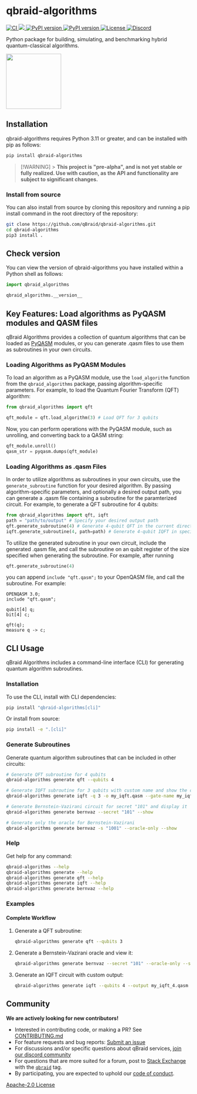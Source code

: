 # qbraid-algorithms

<p align="left">
  <a href="https://github.com/qBraid/qbraid-algorithms/actions/workflows/main.yml">
    <img src="https://github.com/qBraid/qbraid-algorithms/actions/workflows/main.yml/badge.svg?branch=main" alt="CI"/>
  </a>
  <a href="https://codecov.io/gh/qBraid/qbraid-algorithms"> 
    <img src="https://codecov.io/gh/qBraid/qbraid-algorithms/graph/badge.svg?token=7jYcnneDys"/>
  </a>
  <a href="https://pypi.org/project/qbraid-algorithms/">
    <img src="https://img.shields.io/pypi/v/qbraid-algorithms.svg?color=blue" alt="PyPI version"/>
  </a>
  <a href="https://pypi.org/project/qbraid-algorithms/">
    <img src="https://img.shields.io/pypi/pyversions/qbraid-algorithms.svg?color=blue" alt="PyPI version"/>
  </a>
  <a href='http://www.apache.org/licenses/LICENSE-2.0'>
    <img src='https://img.shields.io/github/license/qBraid/qbraid-qir.svg' alt='License'/>
  </a>
  <a href="https://discord.gg/TPBU2sa8Et">
    <img src="https://img.shields.io/badge/Discord-%235865F2.svg?logo=discord&logoColor=white" alt="Discord"/>
  </a>
</p>

Python package for building, simulating, and benchmarking hybrid quantum-classical algorithms.

[<img src="https://qbraid-static.s3.amazonaws.com/logos/Launch_on_qBraid_white.png" width="150">](https://account.qbraid.com?gitHubUrl=https://github.com/qBraid/qbraid-algorithms.git)

## Installation

qbraid-algorithms requires Python 3.11 or greater, and can be installed with pip as follows:

```bash
pip install qbraid-algorithms
```

> [!WARNING] > **This project is "pre-alpha", and is not yet stable or fully realized. Use with caution, as the API and functionality are subject to significant changes.**

### Install from source

You can also install from source by cloning this repository and running a pip install command
in the root directory of the repository:

```bash
git clone https://github.com/qBraid/qbraid-algorithms.git
cd qbraid-algorithms
pip3 install .
```

## Check version

You can view the version of qbraid-algorithms you have installed within a Python shell as follows:

```python
import qbraid_algorithms

qbraid_algorithms.__version__
```

## Key Features: Load algorithms as PyQASM modules and QASM files

qBraid Algorithms provides a collection of quantum algorithms that can be loaded
as [PyQASM](https://docs.qbraid.com/pyqasm/user-guide/overview) modules, or
you can generate .qasm files to use them as subroutines in your own circuits.

### Loading Algorithms as PyQASM Modules

To load an algorithm as a PyQASM module, use the `load_algorithm` function from the `qbraid_algorithms` package, passing algorithm-specific parameters. For example, to load the Quantum Fourier Transform (QFT) algorithm:

```python
from qbraid_algorithms import qft

qft_module = qft.load_algorithm(3) # Load QFT for 3 qubits
```

Now, you can perform operations with the PyQASM module, such as unrolling, and
converting back to a QASM string:

```python
qft_module.unroll()
qasm_str = pyqasm.dumps(qft_module)
```

### Loading Algorithms as .qasm Files

In order to utilize algorithms as subroutines in your own circuits, use the
`generate_subroutine` function for your desired algorithm. By passing algorithm-specific parameters, and optionally a desired output path, you can
generate a .qasm file containing a subroutine for the paramterized circuit. For
example, to generate a QFT subroutine for 4 qubits:

```python
from qbraid_algorithms import qft, iqft
path = "path/to/output" # Specify your desired output path
qft.generate_subroutine(4) # Generate 4-qubit QFT in the current directory
iqft.generate_subroutine(4, path=path) # Generate 4-qubit IQFT in specified path

```

To utilize the generated subroutine in your own circuit, include the generated
.qasm file, and call the subroutine on an qubit register of the size specified
when generating the subroutine. For example, after running

```python
qft.generate_subroutine(4)
```

you can append `include "qft.qasm";` to your OpenQASM file, and call the
subroutine. For example:

```qasm
OPENQASM 3.0;
include "qft.qasm";

qubit[4] q;
bit[4] c;

qft(q);
measure q -> c;
```

## CLI Usage

qBraid Algorithms includes a command-line interface (CLI) for generating quantum algorithm subroutines.

### Installation

To use the CLI, install with CLI dependencies:

```bash
pip install "qbraid-algorithms[cli]"
```

Or install from source:

```bash
pip install -e ".[cli]"
```

### Generate Subroutines

Generate quantum algorithm subroutines that can be included in other circuits:

```bash
# Generate QFT subroutine for 4 qubits
qbraid-algorithms generate qft --qubits 4

# Generate IQFT subroutine for 3 qubits with custom name and show the circuit
qbraid-algorithms generate iqft -q 3 -o my_iqft.qasm --gate-name my_iqft --show

# Generate Bernstein-Vazirani circuit for secret "101" and display it
qbraid-algorithms generate bernvaz --secret "101" --show

# Generate only the oracle for Bernstein-Vazirani
qbraid-algorithms generate bernvaz -s "1001" --oracle-only --show
```

### Help

Get help for any command:

```bash
qbraid-algorithms --help
qbraid-algorithms generate --help
qbraid-algorithms generate qft --help
qbraid-algorithms generate iqft --help
qbraid-algorithms generate bernvaz --help
```

### Examples

#### Complete Workflow

1. Generate a QFT subroutine:

   ```bash
   qbraid-algorithms generate qft --qubits 3
   ```

2. Generate a Bernstein-Vazirani oracle and view it:

   ```bash
   qbraid-algorithms generate bernvaz --secret "101" --oracle-only --show
   ```

3. Generate an IQFT circuit with custom output:
   ```bash
   qbraid-algorithms generate iqft --qubits 4 --output my_iqft_4.qasm --show
   ```

## Community

**We are actively looking for new contributors!**

- Interested in contributing code, or making a PR? See
  [CONTRIBUTING.md](CONTRIBUTING.md)
- For feature requests and bug reports: [Submit an issue](https://github.com/qBraid/qbraid-algorithms/issues)
- For discussions and/or specific questions about qBraid services, [join our discord community](https://discord.gg/TPBU2sa8Et)
- For questions that are more suited for a forum, post to [Stack Exchange](https://quantumcomputing.stackexchange.com/) with the [`qbraid`](https://quantumcomputing.stackexchange.com/questions/tagged/qbraid) tag.
- By participating, you are expected to uphold our [code of conduct](CODE_OF_CONDUCT).

[Apache-2.0 License](LICENSE)
